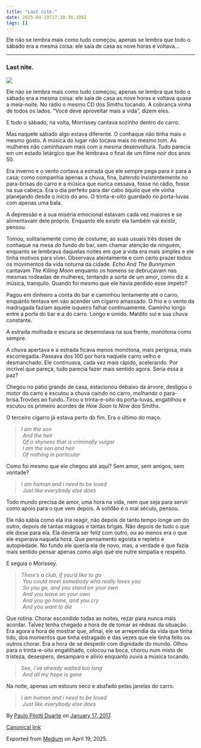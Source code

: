 ```yaml
---
title: "Last nite."
date: 2025-04-19T17:39:36.105Z
tags: []
---
```


Ele não se lembra mais como tudo começou, apenas se lembra que todo o sábado era a mesma coisa: ele saía de casa as nove horas e voltava…

* * *

### Last nite.

![](https://cdn-images-1.medium.com/max/2560/1*-A3IQqLtaEK3iHUz021stQ.jpeg)

Ele não se lembra mais como tudo começou, apenas se lembra que todo o sábado era a mesma coisa: ele saía de casa as nove horas e voltava quase a meia-noite. No rádio o mesmo CD dos Smiths tocando. A cobrança vinha de todos os lados. “Você deve aproveitar mais a vida”, dizem eles.

E todo o sábado, na volta, Morrissey cantava sozinho dentro do carro.

Mas naquele sábado algo estava diferente. O conhaque não tinha mais o mesmo gosto. A música do lugar não tocava mais no mesmo tom. As mulheres não caminhavam mais com a mesma desenvoltura. Tudo parecia em um estado letárgico que lhe lembrava o final de um filme _noir_ dos anos 50.

Era inverno e o vento cortava a estrada que ele sempre pega para ir para a casa; como companhia apenas a chuva, fina, batendo insistentemente no para-brisas do carro e a música que nunca cessava, fosse no rádio, fosse na sua cabeça. Era o dia perfeito para dar cabo àquilo que ele vinha planejando desde o início do ano. O trinta-e-oito guardado no porta-luvas com apenas uma bala.

A depressão e a sua miséria emocional estavam cada vez maiores e se alimentavam dele próprio. Enquanto ele existir ela também vai existir, pensou.

Tomou, solitariamente como de costume, as suas usuais três doses de conhaque na mesa do fundo do bar, sem chamar atenção de ninguém, enquanto se lembrava daquelas noites em que a vida era mais simples e ele tinha motivos para viver. Observava atentamente e com certo prazer todos os movimentos da vida noturna da cidade. _Echo And The Bunnymen_ cantavam _The Killing Moon_ enquanto os homens se debruçavam nas mesmas rodeadas de mulheres, tentando a sorte de um amor, como diz a música, tranquilo. Quando foi mesmo que ele havia perdido esse ímpeto?

Pagou em dinheiro a conta do bar e caminhou lentamente até o carro, enquanto tentava em vão acender um cigarro amassado. O frio e o vento da madrugada faziam aquele isqueiro falhar continuamente. Caminho longo entre a porta do bar e a do carro. Longo e úmido. Maldito sul e sua chuva constante.

A estrada molhada e escura se desenrolava na sua frente, monótona como sempre.

A chuva apertava e a estrada ficava menos monótona, mais perigosa, mais escorregadia. Passava dos 100 por hora naquele carro velho e desmanchado. Ele continuava, cada vez mais rápido, acelerando. Por incrível que pareça, tudo parecia fazer mais sentido agora. Seria essa a paz?

Chegou no pátio grande de casa, estacionou debaixo da árvore, desligou o motor do carro e escutou a chuva caindo no carro, molhando o para-brisa.Trovões ao fundo. Tirou o trinta-e-oito do porta-luvas, engatilhou e escutou os primeiro acordes de _How Soon Is Now_ dos Smiths.

O terceiro cigarro já estava perto do fim. Era o último do maço.

> _I am the son  
>  And the heir  
>  Of a shyness that is criminally vulgar  
>  I am the son and heir  
>  Of nothing in particular_

Como foi mesmo que ele chegou até aqui? Sem amor, sem amigos, sem vontade?

> _I am human and i need to be loved  
>  Just like everybody else does_

Todo mundo precisa de amor, uma hora na vida, nem que seja para servir como apoio para o que vem depois. A solidão é o mal século, pensou.

Ele não sabia como ela iria reagir, não depois de tanto tempo longe um do outro, depois de tantas mágoas e tantas brigas. Não depois de tudo o que ele disse para ela. Ela deveria ser feliz com outro, ou ao menos era o que ele esperava naquela hora. Que pensamento egoísta e repleto e autopiedade. No fundo ele queria ela de novo, mas, a verdade é que fazia mais sentido pensar apenas como algo que ele nutre simpatia e respeito.

E seguia o Morissey.

> _There’s a club, if you’d like to go  
>  You could meet somebody who really loves you  
>  So you go, and you stand on your own  
>  And you leave on your own  
>  And you go home, and you cry  
>  And you want to die_

Que rotina. Chorar escondido todas as noites, rezar para nunca mais acordar. Talvez tenha chegado a hora de de tomar as rédeas da situação. Era agora a hora de mostrar que, afinal, ele se arrependia da vida que tinha tido, dos momentos que tinha estragado e das vezes que ele tinha feito os outros chorar. Era a hora de se despedir com dignidade do mundo. Olhou para o trinta-e-oito engatilhado, colocou na boca, chorou num misto de tristeza, desespero, desamparo e alívio enquanto ouvia a música tocando.

> _See, i’ve already waited too long  
>  And all my hope is gone_

Na noite, apenas um estouro seco e abafado pelas janelas do carro.

> _I am human and i need to be loved  
>  Just like everybody else does_

By [Paulo Pilotti Duarte](https://medium.com/@paulopilotti) on [January 17, 2017](https://medium.com/p/daf502577361).

[Canonical link](https://medium.com/@paulopilotti/last-nite-daf502577361)

Exported from [Medium](https://medium.com) on April 19, 2025.
